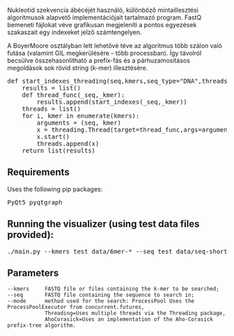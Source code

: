Nukleotid szekvencia ábécéjét használó, különböző mintaillesztési algoritmusok alapvető implementációjait tartalmazó program. FastQ bemeneti fájlokat véve grafikusan megjeleníti a pontos egyezések szakaszait egy indexeket jelző számtengelyen.


A BoyerMoore  osztályban lett lehetővé téve az algoritmus több szálon való futása (valamint GIL megkerülésére - több processban). Így távolról becsülve összehasonlítható a prefix-fás és a párhuzamosításos megoldások sok rövid string (k-mer) illesztésére. 
<pre>
def start_indexes_threading(seq,kmers,seq_type="DNA",threads=12):
    results = list()
    def thread_func(_seq,_kmer):
        results.append(start_indexes(_seq,_kmer))
    threads = list()
    for i, kmer in enumerate(kmers):
        arguments = (seq, kmer)
        x = threading.Thread(target=thread_func,args=arguments)
        x.start()
        threads.append(x)
    return list(results)
</pre>    
    
## Requirements
Uses the following pip packages:
<pre>
PyQt5 pyqtgraph
</pre>

## Running the visualizer (using test data files provided):
<pre>
./main.py --kmers test_data/6mer-* --seq test_data/seq-short.fq --mode ProcessPool
</pre>

## Parameters

```
--kmers     FASTQ file or files containing the k-mer to be searched;
--seq       FASTQ file containing the sequence to search in;
--mode      method used for the search: ProcessPool Uses the ProcessPoolExecutor from concurrent.futures,
            Threading=Uses multiple threads via the Threading package, 
            AhoCorasick=Uses an implementation of the Aho-Corasick prefix-tree algorithm.
``` 
